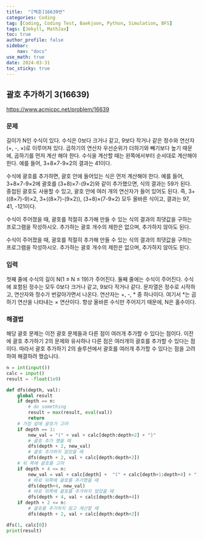 ```yaml
---
title:  "[백준]16639번"
categories: Coding
tag: [Coding, Coding Test, Baekjoon, Python, Simulation, BFS]
tags: [Jekyll, MathJax]
toc: true
author_profile: false
sidebar:
    nav: "docs"
use_math: true
date: 2024-03-31
toc_sticky: true
---
```


## 괄호 추가하기 3(16639)

<https://www.acmicpc.net/problem/16639>

### 문제
길이가 N인 수식이 있다. 수식은 0보다 크거나 같고, 9보다 작거나 같은 정수와 연산자(+, -, ×)로 이루어져 있다. 곱하기의 연산자 우선순위가 더하기와 빼기보다 높기 때문에, 곱하기를 먼저 계산 해야 한다. 수식을 계산할 때는 왼쪽에서부터 순서대로 계산해야 한다. 예를 들어, 3+8×7-9×2의 결과는 41이다.

수식에 괄호를 추가하면, 괄호 안에 들어있는 식은 먼저 계산해야 한다. 예를 들어, 3+8×7-9×2에 괄호를 (3+8)×7-(9×2)와 같이 추가했으면, 식의 결과는 59가 된다. 중첩된 괄호도 사용할 수 있고, 괄호 안에 여러 개의 연산자가 들어 있어도 된다. 즉, 3+((8×7)-9)×2, 3+((8×7)-(9×2)), (3+8)×(7-9×2) 모두 올바른 식이고, 결과는 97, 41, -121이다.

수식이 주어졌을 때, 괄호를 적절히 추가해 만들 수 있는 식의 결과의 최댓값을 구하는 프로그램을 작성하시오. 추가하는 괄호 개수의 제한은 없으며, 추가하지 않아도 된다.

수식이 주어졌을 때, 괄호를 적절히 추가해 만들 수 있는 식의 결과의 최댓값을 구하는 프로그램을 작성하시오. 추가하는 괄호 개수의 제한은 없으며, 추가하지 않아도 된다.
### 입력

첫째 줄에 수식의 길이 N(1 ≤ N ≤ 19)가 주어진다. 둘째 줄에는 수식이 주어진다. 수식에 포함된 정수는 모두 0보다 크거나 같고, 9보다 작거나 같다. 문자열은 정수로 시작하고, 연산자와 정수가 번갈아가면서 나온다. 연산자는 +, -, * 중 하나이다. 여기서 *는 곱하기 연산을 나타내는 × 연산이다. 항상 올바른 수식만 주어지기 때문에, N은 홀수이다.

### 해결법
해당 괄호 문제는 이전 괄호 문제들과 다른 점이 여러개 추가할 수 있다는 점이다. 이전에 괄호 추가하기 2의 문제와 유사하나 다른 점은 여러개의 괄호를 추가할 수 있다는 점이다. 따라서 괄호 추가하기 2의 솔루션에서 괄호를 여러개 추가할 수 있다는 점을 고려하여 해결하려 했습니다. 

```python
n = int(input())
calc = input()
result = -float(1e9)

def dfs(depth, val):
    global result
    if depth == n:
        # do something
        result = max(result, eval(val))
        return
    # 가장 앞에 괄호가 고려
    if depth == 1:
        new_val = "(" + val + calc[depth:depth+2] + ")"
        # 괄호 추가 했을 때
        dfs(depth + 2, new_val)
        # 괄호 추가하지 않았을 때
        dfs(depth + 2, val + calc[depth:depth+2])
    # 뒤 쪽에 괄호를 고려
    if depth + 4 <= n:
        new_val = val + calc[depth] +  "(" + calc[depth+1:depth+4] + ")"
        # 바로 뒤쪽에 괄호를 추가했을 때
        dfs(depth+4, new_val)
        # 바로 뒤쪽에 괄호를 추가하지 않았을 때
        dfs(depth + 4, val + calc[depth:depth+4])
    if depth + 2 <= n:
        # 괄호를 추가하지 않고 계산할 때
        dfs(depth + 2, val + calc[depth:depth+2])

dfs(1, calc[0])
print(result)
```